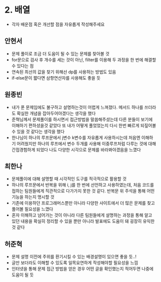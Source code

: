 # 2. 배열 

- 각자 배운점 혹은 개선할 점을 자유롭게 작성해주세요


## 안현서
- 문제 풀이로 조금 더 도움이 될 수 있는 문제를 찾아볼 것
- for문으로 검사 후 개수를 세는 것이 아닌, filter를 이용해 두 과정을 한 번에 해결할 수 있다는 점
- 연속된 최선의 값을 찾기 위해선 dp를 사용하는 방법도 있음
- if-else문이 짧다면 삼항연산자를 사용해도 좋을 듯

## 원종빈
- 내가 푼 문제임에도 불구하고 설명하는것이 어렵게 느껴졌다. 메서드 하나를 쓰더라도 확실한 개념을 잡아두어야겠다는 생각을 했다
- 준혁님께서 문제풀이를 하시면서 접근방법을 말씀해주셨는데 다른 분들이 보기에 이해하기 편하셨을것 같았다 또 내가 어떻게 풀었었는지 다시 한번 빠르게 되짚어볼 수 있을 것 같다는 생각을 했다
- 한나님이 하나의 루프문에서 j변수 k변수를 자유롭게 사용하시는데 처음엔 이해하기 어려웠지만 하나의 루프에서 변수 두개를 사용해 이중루프처럼 다루는 것에 대해 간접경험하게 되었다 나도 다양한 시각으로 문제를 바라봐야겠음을 느꼈다

## 최한나
- 문제풀이에 대해 설명할 때 시각적인 도구를 적극적으로 활용할 것 
- 하나의 루프문에서 반복을 위해 i, j를 한 번에 선언하고 사용하였는데, 처음 코드를 접하는 팀원들에게 직관적으로 다가가지 못한 것 같다. 반복문 위 주석을 통해 어떤 기능을 하는지 명시할 것
- 기존에 이용하던 프로그래머스뿐만 아니라 다양한 사이트에서 더 많은 문제를 찾고 풀어볼 필요성을 느꼈다  
- 혼자 이해하고 넘어가는 것이 아니라 다른 팀원들에게 설명하는 과정을 통해 알고 있던 내용을 확실히 정리할 수 있을 뿐만 아니라 발표에도 도움이 돼 굉장히 유익한 것 같다  

## 허준혁
- 문제 설명 이전에 주위를 환기시킬 수 있는 배경설명이 있으면 좋을 듯..!
- 글만 보더라도 이해할 수 있도록 일목요연하게 작성해야할 필요성을 느낌
- 인터넷을 통해 문제 접근 방법을 얻은 경우 어떤 글을 확인했는지 적어두면 나중에 도움이 될 듯
